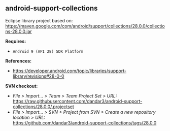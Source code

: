 ## android-support-collections

Eclipse library project based on:<br/>
https://maven.google.com/com/android/support/collections/28.0.0/collections-28.0.0.jar

**Requires:**
- `Android 9 (API 28) SDK Platform`

**References:**
- https://developer.android.com/topic/libraries/support-library/revisions#28-0-0

**SVN checkout:**
- _File > Import... > Team > Team Project Set > URL:_<br/>
  https://raw.githubusercontent.com/dandar3/android-support-collections/28.0.0/.projectset
- _File > Import... > SVN > Project from SVN > Create a new repository location > URL:_<br/>
  https://github.com/dandar3/android-support-collections/tags/28.0.0